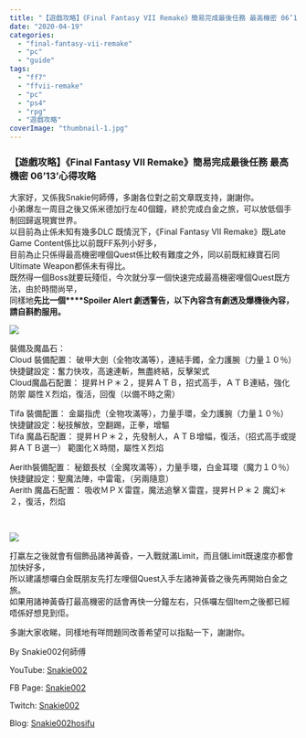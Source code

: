 ```yaml
---
title: "【遊戲攻略】《Final Fantasy VII Remake》簡易完成最後任務 最高機密 06’13’心得攻略"
date: "2020-04-19"
categories: 
  - "final-fantasy-vii-remake"
  - "pc"
  - "guide"
tags: 
  - "ff7"
  - "ffvii-remake"
  - "pc"
  - "ps4"
  - "rpg"
  - "遊戲攻略"
coverImage: "thumbnail-1.jpg"
---
```


### 【遊戲攻略】《Final Fantasy VII Remake》簡易完成最後任務 最高機密 06’13’心得攻略

  
大家好，又係我Snakie何師傅，多謝各位對之前文章既支持，謝謝你。  
小弟爆左一周目之後又係米德加行左40個鐘，終於完成白金之旅，可以放低個手制回歸返現實世界。  
以目前為止係未知有幾多DLC 既情況下，《Final Fantasy VII Remake》既Late Game Content係比以前既FF系列小好多，  
目前為止只係得最高機密哩個Quest係比較有難度之外，同以前既紅綠寶石同Ultimate Weapon都係未有得比。  
既然得一個Boss就要玩殘佢，今次就分享一個快速完成最高機密哩個Quest既方法，由於時間尚早，  
同樣地**先比一個****Spoiler Alert 劇透警告，以下內容含有劇透及爆機後內容，請自斟酌服用。**  

  
![](WordPress/P1-1024x576.jpg)  

  
裝備及魔晶石：  
Cloud 裝備配置： 破甲大劍（全物攻滿等），連結手鐲，全力護腕（力量１０％）  
快捷鍵設定：奮力快攻，高速連斬，無盡終結，反擊架式  
Cloud魔晶石配置： 提昇ＨＰ＊２，提昇ＡＴＢ，招式高手，ＡＴＢ連結，強化防禦 屬性Ｘ烈焰，復活，回復（以備不時之需）  

  
Tifa 裝備配置： 金屬指虎（全物攻滿等），力量手環，全力護腕（力量１０％）  
快捷鍵設定：秘技解放，空翻踢，正拳，增驅  
Tifa 魔晶石配置： 提昇ＨＰ＊２，先發制人，ＡＴＢ增幅，復活，（招式高手或提昇ＡＴＢ選一） 範圍化Ｘ時間，屬性Ｘ烈焰  

  
Aerith裝備配置： 秘銀長杖（全魔攻滿等），力量手環，白金耳環（魔力１０％）  
快捷鍵設定：聖魔法陣，中雷電，（另兩隨意）  
Aerith 魔晶石配置： 吸收ＭＰＸ雷霆，魔法追擊Ｘ雷霆，提昇ＨＰ＊２ 魔幻＊２，復活，烈焰  

  
   

  
![](WordPress/P3-1024x576.jpg)  

  
打嬴左之後就會有個飾品諸神黃昏，一入戰就滿Limit，而且儲Limit既速度亦都會加快好多，  
所以建議想囉白金既朋友先打左哩個Quest入手左諸神黃昏之後先再開始白金之旅。  
如果用諸神黃昏打最高機密的話會再快一分鐘左右，只係囉左個Item之後都已經唔係好想見到佢。  

  
多謝大家收睇，同樣地有咩問題同改善希望可以指點一下，謝謝你。  

  
By Snakie002何師傅  

  
YouTube: [Snakie002](https://www.youtube.com/channel/UCDOMLG_RBSoqVHK3sIYJeLA)  

  
FB Page: [Snakie002](https://www.facebook.com/Snakie002/)  

  
Twitch: [Snakie002](https://www.twitch.tv/snakie002/)  

  
Blog: [Snakie002hosifu](https://snakie002hosifu.blog)
